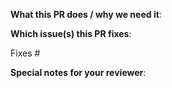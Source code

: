 <!--

Thank you for sending a pull request! Here are some tips:

1. If this is your first time, please read our contribution guide at https://github.com/kosimas/grafana-plugin-sdk-go/blob/master/CONTRIBUTING.md

2. Ensure you include and run the appropriate tests as part of your Pull Request.

3. If the Pull Request is a work in progress, make use of GitHub's "Draft PR" feature and mark it as such.

4. If you can not merge your Pull Request due to a merge conflict, Rebase it. This gets it in sync with the master branch.

-->

**What this PR does / why we need it**:

**Which issue(s) this PR fixes**:

<!--

* Automatically closes linked issue when the Pull Request is merged.

Usage: "Fixes #<issue number>", or "Fixes (paste link of issue)"

-->

Fixes #

**Special notes for your reviewer**:
